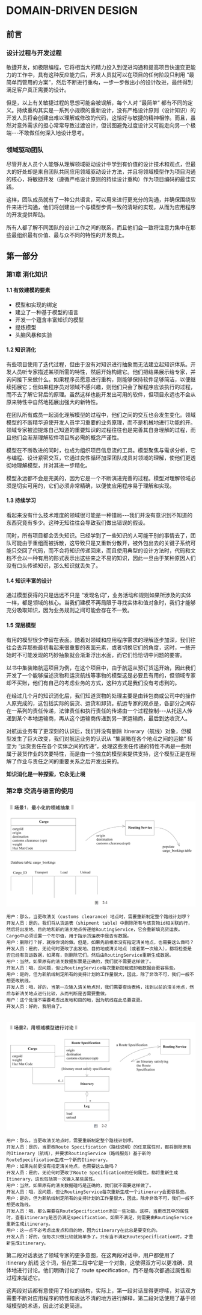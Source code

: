 # DOMAIN-DRIVEN DESIGN

## 前言

### 设计过程与开发过程

敏捷开发，如极限编程，它将相当大的精力投入到促进沟通和提高项目快速变更能力的工作中，具有这种反应能力后，开发人员就可以在项目的任何阶段只利用 “最简单而管用的方案”，然后不断进行重构，一步一步做出小的设计改进，最终得到满足客户真正需要的设计。

但是，以上有关敏捷过程的思想可能会被误解，每个人对 ”最简单“ 都有不同的定义。持续重构其实是一系列小规模的重新设计，没有严格设计原则（设计知识）的开发人员将会创建出难以理解或修改的代码，这恰好与敏捷的精神相悖。而且，虽然对意外需求的担心常常导致过渡设计，但试图避免过度设计又可能走向另一个极端---不敢做任何深入地设计思考。

### 领域驱动团队

尽管开发人员个人能够从理解领域驱动设计中学到有价值的设计技术和观点，但最大的好处却是来自团队共同应用领域驱动设计方法，并且将领域模型作为项目沟通的核心，将敏捷开发（遵循严格设计原则的持续设计重构）作为项目编码的最佳实践。

这样，团队成员就有了一种公共语言，可以用来进行更充分的沟通，并确保围绕软件来进行沟通，他们将创建出一个与模型步调一致的清晰的实现，从而为应用程序的开发提供帮助。

所有人都了解不同团队的设计工作之间的联系，而且他们会一致将注意力集中在那些最组织最有价值、最与众不同的特性的开发商上。

## 第一部分

### 第1章 消化知识

#### 1.1 有效建模的要素

* 模型和实现的绑定
* 建立了一种基于模型的语言
* 开发一个蕴含丰富知识的模型
* 提炼模型
* 头脑风暴和实验

#### 1.2 知识消化

有些项目使用了迭代过程，但由于没有对知识进行抽象而无法建立起知识体系。开发人员听专家描述某项所需的特性，然后开始构建它。他们把结果展示给专家，并询问接下来做什么。如果程序员愿意进行重构，则能够保持软件足够简洁，以便继续拓展它；但如果程序员对领域不感兴趣，则他们只会了解程序应该执行的过程，而不去了解它背后的原理。虽然这样也能开发出可用的软件，但项目永远也不会从原来特性中自然地拓展出强大的新特性。

在团队所有成员一起消化理解模型的过程中，他们之间的交互也会发生变化。领域模型的不断精华迫使开发人员学习重要的业务原理，而不是机械地进行功能的开。领域专家被迫提炼自己知道的重要知识的过程往往也是完善其自身理解的过程，而且他们会渐渐理解软件项目所必需的概念严谨性。

模型在不断改进的同时，也成为组织项目信息流的工具。模型聚焦与需求分析，它与编程、设计紧密交互，它通过良性循环加深团队成员对领域的理解，使他们更透彻地理解模型，并对其进一步精化。

模型永远都不会是完美的，因为它是一个不断演进完善的过程。模型对理解领域必须是切实可用的，它们必须非常精确，以便使应用程序易于理解和实现。

#### 1.3 持续学习

看起来没有什么技术难度的领域很可能是一种错局---我们并没有意识到不知道的东西究竟有多少。这种无知往往会导致我们做出错误的假设。

同时，所有项目都会丢失知识。已经学到了一些知识的人可能干别的事情去了，团队可能由于重组而被拆散，这导致只是又重新分散开，被外包出去的关键子系统可能只交回了代码，而不会将知识传递回来，而且使用典型的设计方法时，代码和文档不会以一种有用的形式表示出这些来之不易的知识，因此一旦由于某种原因人们没有口头传递知识，那么知识就丢失了。

#### 1.4 知识丰富的设计

通过模型获得的只是远远不只是 “发现名词”，业务活动和规则如果所涉及的实体一样，都是领域的核心。当我们建模不再局限于寻找实体和值对象时，我们才能够充分吸取知识，因为业务规则之间可能会存在不一致。

#### 1.5 深层模型

有用的模型很少停留在表面。随着对领域和应用程序需求的理解逐步加深，我们往往会丢弃那些最初看起来很重要的表面元素，或者切换它们的角度，这时，一些开始时不可能发现的巧妙抽象就会渐渐浮出水面，而它们恰恰切中问题的要害。

以书中集装箱航运项目为例，在这个项目中，由于航运从预订货运开始，因此我们开发了一个能够描述货物和运货航线等事物的模型这是必要且有用的，但领域专家却不买账，他们有自己的考虑业务的方式，这种方式是我们没有考虑到的。

在经过几个月的知识消化后，我们知道货物的处理主要是由转包商或公司中的操作人原完成的，这包括实际的装货、运货和卸货。航运专家的观点是，各部分之间存在一系列的责任传递，法律责任和执行责任的传递由一个过程控制---从托运人传递到某个本地运输商，再从这个运输商传递到另一家运输商，最后到达收货人。

对航运业务有了更深刻的认识后，我们并没有删除 Itinerary（航线）对象，但模型发生了巨大改变，我们对航运业务的认识从 ”集装箱在各个地点之间的运输“ 转变为 ”运货责任在各个实体之间的传递“，处理这些责任传递的特性不再是一些附属于装货作业的次要特性，而是由一个独立的模型来提供支持，这个模型正是在理解了作业与责任之间的重要关系之后开发出来的。

**知识消化是一种探索，它永无止境**

### 第2章 交流与语言的使用

![image-20211002221232646](domain-driven-design.assets/image-20211002221232646.png)

```
用户：那么，当更改清关（customs clearance）地点时，需要重新制定整个路线计划啰？
开发人员：是的。我们将从货运表（shipment table）中删除所有与该货物id相关联的行，然后将出发地、目的地和新的清关地点传递给RoutingService，它会重新填充货运表。Cargo中必须设置一个布尔值，用于指示货运表中是否有数据。
用户：删除行？好，就按你说的做。但是，如果先前根本没有指定清关地点，也需要这么做吗？
开发人员：是的，无论何时更改了出发地、目的地或清关地点（或者第一次输入），都将检查是否已经有货运数据，如果有，则删除它们，然后由RoutingService重新生成数据。
用户：当然，如果原有的清关数据彭票是正确的，我们就不需要这样做了。
开发人员：哦，没问题，但让RoutingService每次重新加载或卸载数据会更容易些。
用户：是的，但为新航线制定所有的支持计划的工作量很大，因此，除了非改不可，我们一般不想更改航线。
开发人员：哦，好的，当第一次输入清关地点时，我们需要查询表格，找到以前的清关地点，然后与新清关地点进行比较，从而判断是否需要重做。
用户：这个处理不需要考虑出发地和目的地，因为航线在此总要变更。
开发人员：好的，我明白了。
```

　![image-20211002222100720](domain-driven-design.assets/image-20211002222100720.png)

```
用户：那么，当更改清关地点时，需要重新制定整个路线计划啰。
开发人员：是的，当更改Route Specification（路线说明）的任意属性时，都将删除原有的Itinerary（航线），并要求RoutingService（路线服务）基于新的RouteSpecification生成一个新的Itinerary。
用户：如果先前更没有指定清关地点，也需要这么做吗？
开发人员：是的，无论何时更改了Route Specification的任何属性，都将重新生成Itinerary，这也包括第一次输入某些属性。
用户：当然，如果原有的清关数据碰巧是正确的，我们就不需要这样做了。
开发人员：哦，没问题，但让RoutingService每次重新生成一个itinerary会更容易些。
用户：是的，但为新航线制定所有的支持计划的工作量很大，因此，除非非改不可，我们一般不想更改路线。
开发人员：哦，那么需要在RouteSpecification添加一些功能。这样，当更改其中的属性时，查看itinerary是否仍满足specification，如果不满足，则需要由RoutingService重新生成itinerary。
用户：这一点不必考虑出发点和目的地，因为itinerary在此总是要变化的。
开发人员：好的，但每次只做比较就简单多了。只有当不满足RouteSpecification时，才重新生成itinerary。
```

第二段对话表达了领域专家的更多意图，在这两段对话中，用户都使用了 itinerary 航线 这个词，但在第二段中它是一个对象，这使得双方可以更准确、具体地进行讨论。他们明确讨论了 route specification，而不是每次都通过属性和过程来描述它。

这两段对话都有意使用了相似的结构，实际上，第一段对话显得更啰嗦，对话双方需要不断对应用程序的特性和表达不清的地方进行解释，第二段对话使用了基于领域模型的术语，因此讨论更简洁。